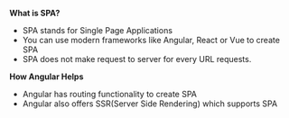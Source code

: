 **What is SPA?**
- SPA stands for Single Page Applications
- You can use modern frameworks like Angular, React or Vue to create SPA
- SPA does not make request to server for every URL requests.

**How Angular Helps**
- Angular has routing functionality to create SPA
- Angular also offers SSR(Server Side Rendering) which supports SPA